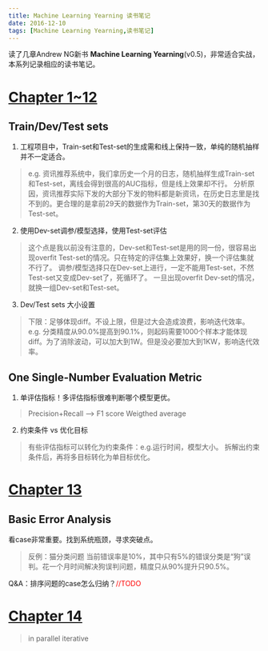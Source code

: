 ```yaml
---
title: Machine Learning Yearning 读书笔记
date: 2016-12-10
tags: [Machine Learning Yearning,读书笔记]
---
```


读了几章Andrew NG新书 **Machine Learning Yearning**(v0.5)，非常适合实战，本系列记录相应的读书笔记。

<!--more-->

# [Chapter 1~12](https://gallery.mailchimp.com/dc3a7ef4d750c0abfc19202a3/files/Machine_Learning_Yearning_V0.5_01.pdf "click to download") #

## Train/Dev/Test sets ##
1. 工程项目中，Train-set和Test-set的生成需和线上保持一致，单纯的随机抽样并不一定适合。
> e.g. 资讯推荐系统中，我们拿历史一个月的日志，随机抽样生成Train-set和Test-set，离线会得到很高的AUC指标，但是线上效果却不行。
> 分析原因，资讯推荐实际下发的大部分下发的物料都是新资讯，在历史日志里是找不到的。更合理的是拿前29天的数据作为Train-set，第30天的数据作为Test-set。

2. 使用Dev-set调参/模型选择，使用Test-set评估
> 这个点是我以前没有注意的，Dev-set和Test-set是用的同一份，很容易出现overfit Test-set的情况。只在特定的评估集上效果好，换一个评估集就不行了。
> 调参/模型选择只在Dev-set上进行，一定不能用Test-set，不然Test-set又变成Dev-set了，死循环了。
> 一旦出现overfit Dev-set的情况，就换一组Dev-set和Test-set。

3. Dev/Test sets 大小设置
> 下限：足够体现diff。不设上限，但是过大会造成浪费，影响迭代效率。
> e.g. 分类精度从90.0%提高到90.1%，则起码需要1000个样本才能体现diff。为了消除波动，可以加大到1W。但是没必要加大到1KW，影响迭代效率。

## One Single-Number Evaluation Metric ##
1. 单评估指标！多评估指标很难判断哪个模型更优。
> Precision+Recall --> F1 score
> Weigthed average

2. 约束条件 vs 优化目标
> 有些评估指标可以转化为约束条件：e.g.运行时间，模型大小。
> 拆解出约束条件后，再将多目标转化为单目标优化。

# [Chapter 13](https://gallery.mailchimp.com/dc3a7ef4d750c0abfc19202a3/files/Machine_Learning_Yearning_V0.5_02.pdf "click to download") #

## Basic Error Analysis ##
看case非常重要。找到系统瓶颈，寻求突破点。
> 反例：猫分类问题
>    当前错误率是10%，其中只有5%的错误分类是“狗”误判。花一个月时间解决狗误判问题，精度只从90%提升只90.5%。

Q&A：排序问题的case怎么归纳？<font color=red>//TODO</font>

# [Chapter 14](https://gallery.mailchimp.com/dc3a7ef4d750c0abfc19202a3/files/Machine_Learning_Yearning_V0.5_03.pdf "click to download") #

> in parallel
> iterative